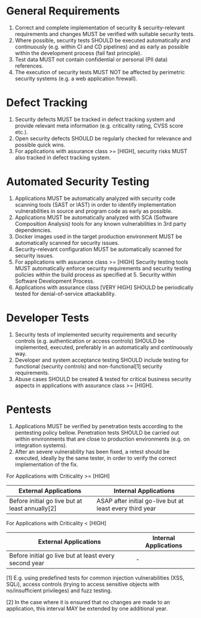 # General Requirements

1. Correct and complete implementation of security & security-relevant requirements and changes MUST be verified with suitable security tests.
2. Where possible, security tests SHOULD be executed automatically and continuously (e.g. within CI and CD pipelines) and as early as possible within the development process (fail fast principle).
3. Test data MUST not contain confidential or personal (PII data) references.
4. The execution of security tests MUST NOT be affected by perimetric security systems (e.g. a web application firewall).

# Defect Tracking

1. Security defects MUST be tracked in defect tracking system and provide relevant meta information (e.g. criticality rating, CVSS score etc.).
2. Open security defects SHOULD be regularly checked for relevance and possible quick wins.
3. For applications with assurance class >= [HIGH], security risks MUST also tracked in defect tracking system.

# Automated Security Testing

1. Applications MUST be automatically analyzed with security code scanning tools (SAST or IAST) in order to identify implementation vulnerabilities in source and program code as early as possible.
2. Applications MUST be automatically analyzed with SCA (Software Composition Analysis) tools for any known vulnerabilities in 3rd party dependencies.
3. Docker images used in the target production environment MUST be automatically scanned for security issues.
4. Security-relevant configuration MUST be automatically scanned for security issues.
5. For applications with assurance class >= [HIGH] Security testing tools MUST automatically enforce security requirements and security testing policies within the build process as specified at 5. Security within Software Development Process.
6. Applications with assurance class [VERY HIGH] SHOULD be periodically tested for denial-of-service attackability.

# Developer Tests

1. Security tests of implemented security requirements and security controls (e.g. authentication or access controls) SHOULD be implemented, executed, preferably in an automatically and continuously way.
2. Developer and system acceptance testing SHOULD include testing for functional (security controls) and non-functional[1] security requirements.
3. Abuse cases SHOULD be created & tested for critical business security aspects in applications with assurance class >= [HIGH].

# Pentests
1. Applications MUST be verified by penetration tests according to the pentesting policy bellow. Penetration tests SHOULD be carried out within environments that are close to production environments (e.g. on integration systems).
2. After an severe vulnerability has been fixed, a retest should be executed, ideally by the same tester, in order to verify the correct implementation of the fix. 

For Applications with Criticality >= [HIGH]

| External Applications  | Internal Applications |
| ------------- | ------------- |
| Before initial go live but at least annually[2]  | ASAP after initial go-live but at least every third year  |

For Applications with Criticality < [HIGH]

| External Applications  | Internal Applications |
| ------------- | ------------- |
| Before initial go live but at least every second year  | - |


[1] E.g. using predefined tests for common injection vulnerabilities (XSS, SQLi), access controls (trying to access sensitive objects with no/insufficient privileges) and fuzz testing.

[2] In the case where it is ensured that no changes are made to an application, this interval MAY be extended by one additional year.
